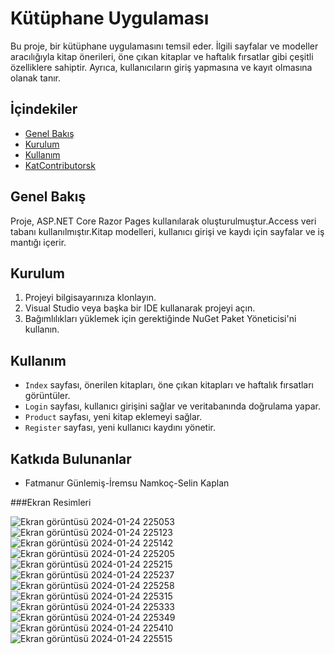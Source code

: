 # Kütüphane Uygulaması

Bu proje, bir kütüphane uygulamasını temsil eder. İlgili sayfalar ve modeller aracılığıyla kitap önerileri, öne çıkan kitaplar ve haftalık fırsatlar gibi çeşitli özelliklere sahiptir. Ayrıca, kullanıcıların giriş yapmasına ve kayıt olmasına olanak tanır.

## İçindekiler

- [Genel Bakış](#genel-bakış)
- [Kurulum](#kurulum)
- [Kullanım](#kullanım)
- [KatContributorsk](#katkicontributors)

## Genel Bakış

Proje, ASP.NET Core Razor Pages kullanılarak oluşturulmuştur.Access veri tabanı kullanılmıştır.Kitap modelleri, kullanıcı girişi ve kaydı için sayfalar ve iş mantığı içerir.

## Kurulum

1. Projeyi bilgisayarınıza klonlayın.
2. Visual Studio veya başka bir IDE kullanarak projeyi açın.
3. Bağımlılıkları yüklemek için gerektiğinde NuGet Paket Yöneticisi'ni kullanın.

## Kullanım

- `Index` sayfası, önerilen kitapları, öne çıkan kitapları ve haftalık fırsatları görüntüler.
- `Login` sayfası, kullanıcı girişini sağlar ve veritabanında doğrulama yapar.
- `Product` sayfası, yeni kitap eklemeyi sağlar.
- `Register` sayfası, yeni kullanıcı kaydını yönetir.

## Katkıda Bulunanlar

- Fatmanur Günlemiş-İremsu Namkoç-Selin Kaplan

###Ekran Resimleri

![Ekran görüntüsü 2024-01-24 225053](https://github.com/Fatmanurgnlms/kitap-satinalma-sitesi/assets/133692897/ff745d75-c640-443b-8269-0f5962ff36ab)
![Ekran görüntüsü 2024-01-24 225123](https://github.com/Fatmanurgnlms/kitap-satinalma-sitesi/assets/133692897/f9a42391-119e-4d57-8389-9b3946a322f6)
![Ekran görüntüsü 2024-01-24 225142](https://github.com/Fatmanurgnlms/kitap-satinalma-sitesi/assets/133692897/4eb104d2-6723-4394-b77d-394f530261fc)
![Ekran görüntüsü 2024-01-24 225205](https://github.com/Fatmanurgnlms/kitap-satinalma-sitesi/assets/133692897/4d994ea8-c58d-4f8f-a14e-0d5130c8ad23)
![Ekran görüntüsü 2024-01-24 225215](https://github.com/Fatmanurgnlms/kitap-satinalma-sitesi/assets/133692897/7eef623f-7a9a-4995-ae4d-24b12932ed3e)
![Ekran görüntüsü 2024-01-24 225237](https://github.com/Fatmanurgnlms/kitap-satinalma-sitesi/assets/133692897/9455155e-40c0-4281-a615-2594bbb0a1be)
![Ekran görüntüsü 2024-01-24 225258](https://github.com/Fatmanurgnlms/kitap-satinalma-sitesi/assets/133692897/0175b9c2-1aba-4971-90c9-0e233affbe27)
![Ekran görüntüsü 2024-01-24 225315](https://github.com/Fatmanurgnlms/kitap-satinalma-sitesi/assets/133692897/8c3420cd-5c38-4d02-b91f-2e416128cd92)
![Ekran görüntüsü 2024-01-24 225333](https://github.com/Fatmanurgnlms/kitap-satinalma-sitesi/assets/133692897/4a5ecc64-c48f-4418-9577-88ff82e621b1)
![Ekran görüntüsü 2024-01-24 225349](https://github.com/Fatmanurgnlms/kitap-satinalma-sitesi/assets/133692897/24fc057b-5b6e-4dac-a427-9578889f9822)
![Ekran görüntüsü 2024-01-24 225410](https://github.com/Fatmanurgnlms/kitap-satinalma-sitesi/assets/133692897/5286cc03-b714-4350-bc51-ddd6eafbf36d)
![Ekran görüntüsü 2024-01-24 225515](https://github.com/Fatmanurgnlms/kitap-satinalma-sitesi/assets/133692897/6097839c-0976-464c-805f-fdd81155486a)


